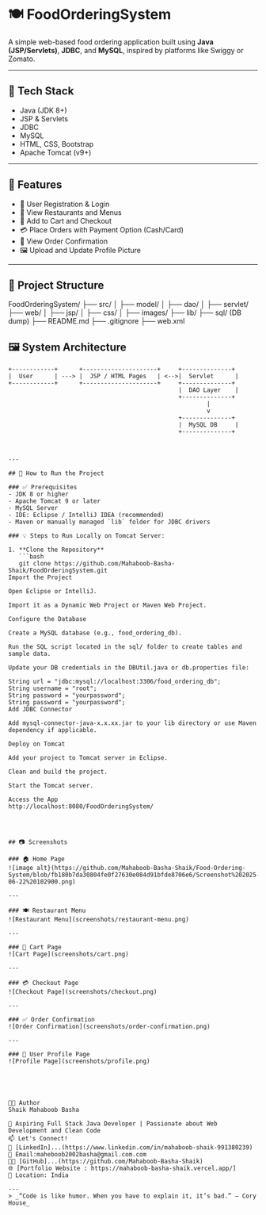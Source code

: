 # 🍽️ FoodOrderingSystem

A simple web-based food ordering application built using **Java (JSP/Servlets)**, **JDBC**, and **MySQL**, inspired by platforms like Swiggy or Zomato.

---

## 🔧 Tech Stack

- Java (JDK 8+)
- JSP & Servlets
- JDBC
- MySQL
- HTML, CSS, Bootstrap
- Apache Tomcat (v9+)

---

## 🌟 Features

- 👤 User Registration & Login
- 🍔 View Restaurants and Menus
- 🛒 Add to Cart and Checkout
- 💳 Place Orders with Payment Option (Cash/Card)
- 🧾 View Order Confirmation
- 🖼️ Upload and Update Profile Picture

---

## 📌 Project Structure

FoodOrderingSystem/
├── src/
│ ├── model/
│ ├── dao/
│ ├── servlet/
├── web/
│ ├── jsp/
│ ├── css/
│ ├── images/
├── lib/
├── sql/ (DB dump)
├── README.md
├── .gitignore
├── web.xml

## 🖼️ System Architecture

```plaintext
+------------+      +---------------------+     +--------------+
|  User      | ---> |  JSP / HTML Pages   | <-->|  Servlet      |
+------------+      +---------------------+     +--------------+
                                                |  DAO Layer    |
                                                +--------------+
                                                        |
                                                        v
                                                +--------------+
                                                |  MySQL DB     |
                                                +--------------+



---

## 🚀 How to Run the Project

### ✅ Prerequisites
- JDK 8 or higher
- Apache Tomcat 9 or later
- MySQL Server
- IDE: Eclipse / IntelliJ IDEA (recommended)
- Maven or manually managed `lib` folder for JDBC drivers

### 💡 Steps to Run Locally on Tomcat Server:

1. **Clone the Repository**
   ```bash
   git clone https://github.com/Mahaboob-Basha-Shaik/FoodOrderingSystem.git
Import the Project

Open Eclipse or IntelliJ.

Import it as a Dynamic Web Project or Maven Web Project.

Configure the Database

Create a MySQL database (e.g., food_ordering_db).

Run the SQL script located in the sql/ folder to create tables and sample data.

Update your DB credentials in the DBUtil.java or db.properties file:

String url = "jdbc:mysql://localhost:3306/food_ordering_db";
String username = "root";
String password = "yourpassword";
String password = "yourpassword";
Add JDBC Connector

Add mysql-connector-java-x.x.xx.jar to your lib directory or use Maven dependency if applicable.

Deploy on Tomcat

Add your project to Tomcat server in Eclipse.

Clean and build the project.

Start the Tomcat server.

Access the App
http://localhost:8080/FoodOrderingSystem/




## 📷 Screenshots

### 🏠 Home Page
![image alt}(https://github.com/Mahaboob-Basha-Shaik/Food-Ordering-System/blob/fb180b7da30804fe0f27630e084d91bfde8706e6/Screenshot%202025-06-22%20102900.png)

---

### 🍽️ Restaurant Menu
![Restaurant Menu](screenshots/restaurant-menu.png)

---

### 🛒 Cart Page
![Cart Page](screenshots/cart.png)

---

### 💳 Checkout Page
![Checkout Page](screenshots/checkout.png)

---

### ✅ Order Confirmation
![Order Confirmation](screenshots/order-confirmation.png)

---

### 👤 User Profile Page
![Profile Page](screenshots/profile.png)





👨‍💻 Author
Shaik Mahaboob Basha

💼 Aspiring Full Stack Java Developer | Passionate about Web Development and Clean Code
📫 Let's Connect!
💼 [LinkedIn]...(https://www.linkedin.com/in/mahaboob-shaik-991380239)
📧 Email:maheboob2002basha@gmail.com.com
🧑‍💻 [GitHub]...(https://github.com/Mahaboob-Basha-Shaik)
🌐 [Portfolio Website : https://mahaboob-basha-shaik.vercel.app/]
📍 Location: India

---
> _“Code is like humor. When you have to explain it, it’s bad.” – Cory House_

